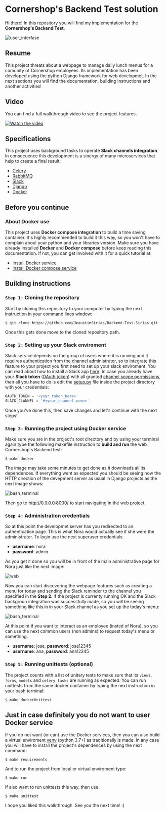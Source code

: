 # Cornershop's Backend Test solution

Hi there! In this repository you will find my implementation for the **Cornershop's Backend Test**. 

![user_interfase](https://res-3.cloudinary.com/crunchbase-production/image/upload/c_lpad,h_170,w_170,f_auto,b_white,q_auto:eco/v1457824623/x0qk4ds6je7usxll6vhk.png)


## Resume
This project threats about a webpage to manage daily lunch menus for a comunity of Cornershop employees. Its implementation has been developed using the python Django framework for web developmet. In the next sections you will find the documentation, building instructions and another activities!


## Video
You can find a full walkthrough video to see the project features.

[![Watch the video](https://i.imgur.com/wEHDbPs.png)](https://youtu.be/RND7s5csZW0)

## Specifications

This project uses background tasks to operate **Slack channels integration**. In consecuence this development is a sinergy of many microservices that help to create a final result:

* [Celery](https://docs.celeryproject.org/en/stable/getting-started/introduction.html)
* [RabbitMQ](https://www.rabbitmq.com/)
* [Slack](https://slack.com/intl/en-cr/)
* [Django](https://www.djangoproject.com/)
* [Docker](https://www.docker.com/)

## Before you continue
### About Docker use
This project uses **Docker compose integration** to build a time saving container. It's highly recommended to build it this way, so you won't have to complain about your python and your libraries version. Make sure you have already installed **Docker** and **Docker compose** before keep reading this documentation. If not, you can get involved with it for a quick tutorial at:

* [Install Docker service](https://docs.docker.com/get-docker/)
* [Install Docker compose service](https://docs.docker.com/compose/install/)

## Building instructions
### `Step 1:` Cloning the repository
Start by cloning this repository to your computer by typing the next instruction in your command lines window:

```command
$ git clone https://github.com/JeaustinSirias/Backend-Test-Sirias.git
```
Once this gets done move to the cloned repository path.

### `Step 2:` Setting up your Slack enviroment
Slack service depends on the group of users where it is running and it requires authentication from the channel administrator, so to integrate this feature to your project you first need to set up your slack enviroment. You can read about how to install a Slack app [here](https://api.slack.com/apps). In case you already have your **Slack token** ([OAuth token](https://slack.com/intl/en-cr/help/articles/215770388-Create-and-regenerate-API-tokens)) with all granted [channel scope permissions](https://api.slack.com/scopes), then all you have to do is edit the [setup.py]() file inside the project directory with your credentials:

```python
OAUTH_TOKEN = '<your_token_here>'
SLACK_CLANNEL = '#<your_channel_name>'
```
Once you've done this, then save changes and let's continue with the next steps!

### `Step 3:` Running the project using Docker service
Make sure you are in the project's root directory and by using your terminal again type the following makefile instruction to **build and run** the web Cornershop's Backend test:

```command
$ make docker
```
The image may take some minutes to get done as it downloads all its dependences. If everything went as expected you should be seeing now the HTTP direction of the devepment server as usual in Django projects as the next image shows:

![bash_terminal](https://i.imgur.com/p4i1i0B.png)

Then go to <http://0.0.0.0:8000/> to start navigating in the web project.

### `Step 4:` Administration credentials
So at this point the developmet server has you redirected to an authentication page. This is what Nora would actually see if she were the administrator. To login use the next superuser credentials:

* **username**: nora
* **password**: admin
 
As you get it done so you will be in front of the main administrative page for Nora just like the next image:

![web](https://i.imgur.com/4wfFlj6.png)

Now you can start discovering the webpage features such as creating a menu for today and sending the Slack reminder to the channel you specified in the **Step 2**. If the project is currenty running OK and the Slack backgroun integration was successfully made, so you will be seeing something like this in in your Slack channel as you set up the today's menu:

![bash_terminal](https://i.imgur.com/AKK1Gat.png)

At this point if you want to interact as an employee (insted of Nora), so you can use the next common users (non admins) to request today's menu or something:

* **username**: jose, **password**: jose12345
* **username**: ana, **password**: ana12345

### `Step 5:` Running unittests (optional)
The project counts with a list of unitary tests to make sure that its `views`, `forms`, `models` and `celery tasks` are running as expected. You can run unittests from the same docker container by typing the next instruction in your bash terminal:

```command
$ make dockerUnittest
```

## Just in case definitely you do not want to user Docker service
If you do not want (or can) use the Docker services, then you can also build a virtual enviroment [venv](https://docs.python.org/3/tutorial/venv.html) (python 3.7+) as traditionally is made. In any case you will have to install the project's dependences by using the next command:

```command
$ make requirements
```
And to run the project from local or virtual enviroment type:

```command
$ make run
```
If also want to run unittests this way, then use:

```command
$ make unittest
```
I hope you liked this walkthrough. See you the next time! :)


